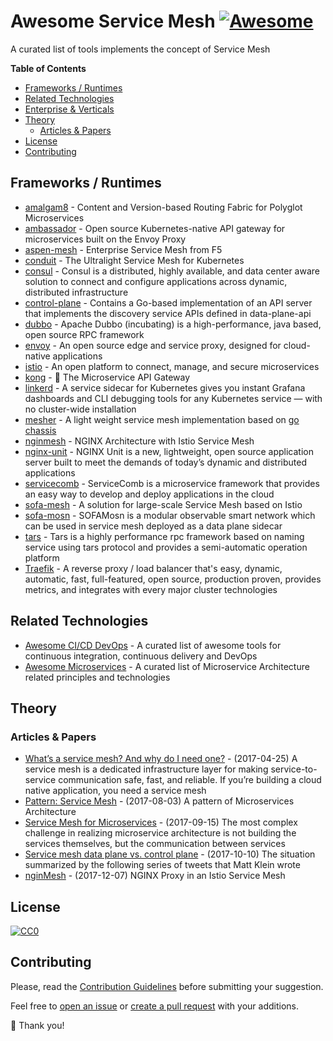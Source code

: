 # Awesome Service Mesh [![Awesome](https://cdn.rawgit.com/sindresorhus/awesome/d7305f38d29fed78fa85652e3a63e154dd8e8829/media/badge.svg)](https://github.com/sindresorhus/awesome)

A curated list of tools implements the concept of Service Mesh

**Table of Contents**

- [Frameworks / Runtimes](#frameworks--runtimes)
- [Related Technologies](#related-technologies)
- [Enterprise & Verticals](#enterprise--verticals)
- [Theory](#theory)
  - [Articles & Papers](#articles--papers)
- [License](#license)
- [Contributing](#contributing)

## Frameworks / Runtimes

- [amalgam8](https://github.com/amalgam8/amalgam8) - Content and Version-based Routing Fabric for Polyglot Microservices
- [ambassador](https://github.com/datawire/ambassador) - Open source Kubernetes-native API gateway for microservices built on the Envoy Proxy
- [aspen-mesh](https://github.com/aspenmesh) - Enterprise Service Mesh from F5
- [conduit](https://conduit.io/) - The Ultralight Service Mesh for Kubernetes
- [consul](https://github.com/hashicorp/consul) - Consul is a distributed, highly available, and data center aware solution to connect and configure applications across dynamic, distributed infrastructure
- [control-plane](https://github.com/envoyproxy/go-control-plane) - Contains a Go-based implementation of an API server that implements the discovery service APIs defined in data-plane-api
- [dubbo](https://github.com/apache/incubator-dubbo) - Apache Dubbo (incubating) is a high-performance, java based, open source RPC framework
- [envoy](https://www.envoyproxy.io/) - An open source edge and service proxy, designed for cloud-native applications
- [istio](https://github.com/istio) - An open platform to connect, manage, and secure microservices
- [kong](https://github.com/Kong/kong) - 🐒 The Microservice API Gateway
- [linkerd](https://linkerd.io/) - A service sidecar for Kubernetes gives you instant Grafana dashboards and CLI debugging tools for any Kubernetes service — with no cluster-wide installation
- [mesher](https://github.com/go-mesh/mesher) - A light weight service mesh implementation based on [go chassis](https://github.com/ServiceComb/go-chassis)
- [nginmesh](https://github.com/nginxinc/nginmesh) - NGINX Architecture with Istio Service Mesh
- [nginx-unit](https://github.com/nginx/unit) - NGINX Unit is a new, lightweight, open source application server built to meet the demands of today’s dynamic and distributed applications
- [servicecomb](https://github.com/ServiceComb) - ServiceComb is a microservice framework that provides an easy way to develop and deploy applications in the cloud
- [sofa-mesh](https://github.com/alipay/sofa-mesh) - A solution for large-scale Service Mesh based on Istio
- [sofa-mosn](https://github.com/alipay/sofa-mosn) - SOFAMosn is a modular observable smart network which can be used in service mesh deployed as a data plane sidecar
- [tars](https://github.com/Tencent/Tars) - Tars is a highly performance rpc framework based on naming service using tars protocol and provides a semi-automatic operation platform
- [Traefik](https://traefik.io/) - A reverse proxy / load balancer that's easy, dynamic, automatic, fast, full-featured, open source, production proven, provides metrics, and integrates with every major cluster technologies


## Related Technologies

- [Awesome CI/CD DevOps](https://github.com/ciandcd/awesome-ciandcd) - A curated list of awesome tools for continuous integration, continuous delivery and DevOps
- [Awesome Microservices](https://github.com/mfornos/awesome-microservices) - A curated list of Microservice Architecture related principles and technologies

## Theory

### Articles & Papers

- [What’s a service mesh? And why do I need one?](https://blog.buoyant.io/2017/04/25/whats-a-service-mesh-and-why-do-i-need-one/) - (2017-04-25) A service mesh is a dedicated infrastructure layer for making service-to-service communication safe, fast, and reliable. If you’re building a cloud native application, you need a service mesh
- [Pattern: Service Mesh](http://philcalcado.com/2017/08/03/pattern_service_mesh.html) - (2017-08-03) A pattern of Microservices Architecture
- [Service Mesh for Microservices](https://medium.com/microservices-in-practice/service-mesh-for-microservices-2953109a3c9a) - (2017-09-15) The most complex challenge in realizing microservice architecture is not building the services themselves, but the communication between services
- [Service mesh data plane vs. control plane](https://blog.envoyproxy.io/service-mesh-data-plane-vs-control-plane-2774e720f7fc) - (2017-10-10) The situation summarized by the following series of tweets that Matt Klein wrote
- [nginMesh](https://www.nginx.com/blog/nginmesh-nginx-as-a-proxy-in-an-istio-service-mesh/) - (2017-12-07) NGINX Proxy in an Istio Service Mesh

## License

[![CC0](http://i.creativecommons.org/p/zero/1.0/88x31.png)](http://creativecommons.org/publicdomain/zero/1.0/)

## Contributing

Please, read the [Contribution Guidelines](https://github.com/Festum/awesome-servermesh/blob/master/CONTRIBUTING.md) before submitting your suggestion.

Feel free to [open an issue](https://github.com/Festum/awesome-servermesh/issues) or [create a pull request](https://github.com/Festum/awesome-servermesh/pulls) with your additions.

:star2: Thank you!


[c]: https://cdn.rawgit.com/akullpp/23246ca832bda82bb505230bf3538e2a/raw/d9bcdb769bf025292f9c6bc1290f01f1fcd1f864/commercial.svg
